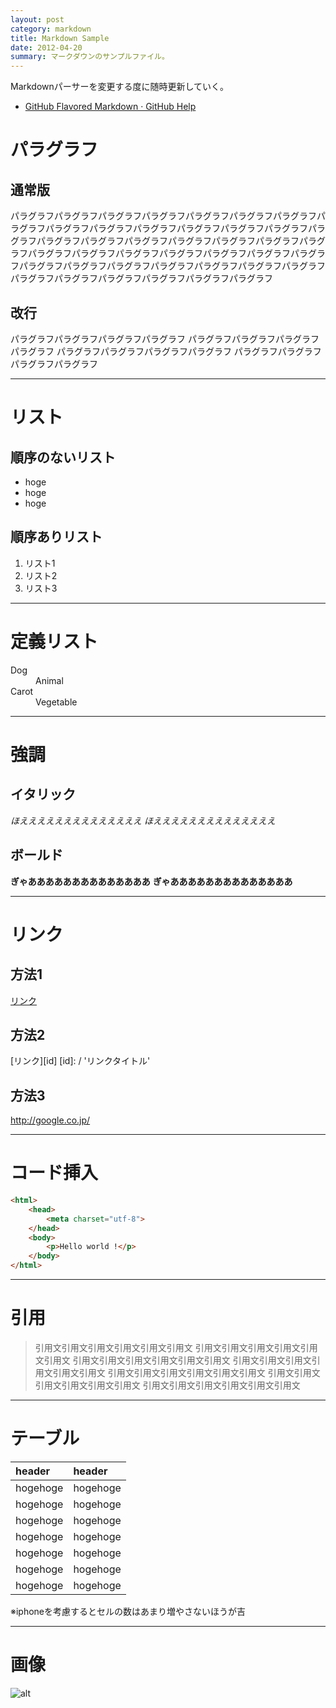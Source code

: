 ```yaml
---
layout: post
category: markdown
title: Markdown Sample
date: 2012-04-20
summary: マークダウンのサンプルファイル。
---
```


Markdownパーサーを変更する度に随時更新していく。

* [GitHub Flavored Markdown &middot; GitHub Help](https://help.github.com/articles/github-flavored-markdown 'GitHub Flavored Markdown &middot; GitHub Help')

# パラグラフ

## 通常版

パラグラフパラグラフパラグラフパラグラフパラグラフパラグラフパラグラフパラグラフパラグラフパラグラフパラグラフパラグラフパラグラフパラグラフパラグラフパラグラフパラグラフパラグラフパラグラフパラグラフパラグラフパラグラフパラグラフパラグラフパラグラフパラグラフパラグラフパラグラフパラグラフパラグラフパラグラフパラグラフパラグラフパラグラフパラグラフパラグラフパラグラフパラグラフパラグラフパラグラフパラグラフパラグラフ

## 改行

パラグラフパラグラフパラグラフパラグラフ
パラグラフパラグラフパラグラフパラグラフ
パラグラフパラグラフパラグラフパラグラフ
パラグラフパラグラフパラグラフパラグラフ

---

# リスト

## 順序のないリスト

* hoge
* hoge
* hoge

## 順序ありリスト

1. リスト1
2. リスト2
3. リスト3

---

# 定義リスト

<dl>
	<dt>Dog</dt>
	<dd>Animal</dd>
	<dt>Carot</dt>
	<dd>Vegetable</dd>
</dl>

---

# 強調

## イタリック

*ほええええええええええええええ*
_ほええええええええええええええ_

## ボールド

**ぎゃああああああああああああああ**
__ぎゃああああああああああああああ__

---

# リンク

## 方法1

[リンク](/ 'リンクタイトル')

## 方法2

[リンク][id]
[id]: / 'リンクタイトル'

## 方法3

<http://google.co.jp/>

---

# コード挿入

```html
<html>
	<head>
		<meta charset="utf-8">
	</head>
	<body>
		<p>Hello world !</p>
	</body>
</html>
```

---

# 引用

> 引用文引用文引用文引用文引用文引用文
> 引用文引用文引用文引用文引用文引用文
> 引用文引用文引用文引用文引用文引用文
> 引用文引用文引用文引用文引用文引用文
> 引用文引用文引用文引用文引用文引用文
> 引用文引用文引用文引用文引用文引用文
> 引用文引用文引用文引用文引用文引用文

---

# テーブル

header | header
:----- | :-----
hogehoge | hogehoge
hogehoge | hogehoge
hogehoge | hogehoge
hogehoge | hogehoge
hogehoge | hogehoge
hogehoge | hogehoge
hogehoge | hogehoge

※iphoneを考慮するとセルの数はあまり増やさないほうが吉

---

# 画像

![alt](http://placekitten.com/500/300 'title')
